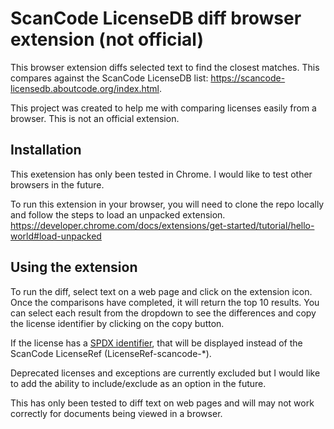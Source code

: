 # ScanCode LicenseDB diff browser extension (not official)

This browser extension diffs selected text to find the closest matches. This compares against the 
ScanCode LicenseDB list: https://scancode-licensedb.aboutcode.org/index.html.

This project was created to help me with comparing licenses easily from a browser. This is not an
official extension.

## Installation

This exetension has only been tested in Chrome. I would like to test other browsers in the future.

To run this extension in your browser, you will need to clone the repo locally and follow the steps to
load an unpacked extension.
https://developer.chrome.com/docs/extensions/get-started/tutorial/hello-world#load-unpacked

## Using the extension

To run the diff, select text on a web page and click on the extension icon. Once the comparisons have
completed, it will return the top 10 results. You can select each result from the dropdown to see the
differences and copy the license identifier by clicking on the copy button.

If the license has a [SPDX identifier](https://spdx.org/licenses/), that will be displayed instead of
the ScanCode LicenseRef (LicenseRef-scancode-*).

Deprecated licenses and exceptions are currently excluded but I would like to add the ability to 
include/exclude as an option in the future.

This has only been tested to diff text on web pages and will may not work correctly for documents being
viewed in a browser.
